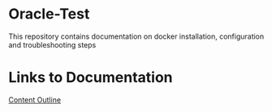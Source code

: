 # Oracle-Test
This repository contains documentation on docker installation, configuration and troubleshooting steps
# Links to Documentation
[Content Outline](Content_Outline.md)

